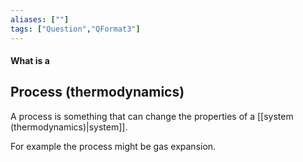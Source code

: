 ```yaml
---
aliases: [""]
tags: ["Question","QFormat3"]
---
```


#### What is a
## Process (thermodynamics)
A process is something that can change the properties of a [[system (thermodynamics)|system]].

For example the process might be gas expansion.